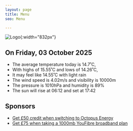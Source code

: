 ```yaml
---
layout: page
title: Menu
seo: Menu

---
```


![Logo](/images/logo.jpg){:width="832px"}

<!-- weather_marker starts -->
## On Friday, 03 October 2025

- The average temperature today is 14.7˚C,
- With highs of 15.55˚C and lows of 14.26˚C,
- It may feel like 14.55˚C with light rain
- The wind speed is 4.02m/s and visibility is 10000m
- The pressure is 1010hPa and humidity is 89%
- The sun will rise at 06:12 and set at 17:42

<!-- weather_marker ends -->

## Sponsors

- [Get £50 credit when switching to Octopus Energy](https://bit.ly/3oD1nnS)
- [Get £75 when taking a 1000mb YouFibre broadband plan](https://aklam.io/91zWhU?)
